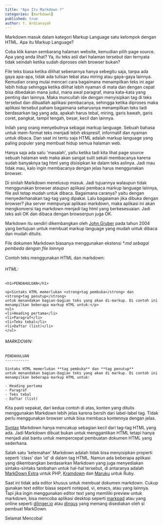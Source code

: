 ```yaml
---
title: "Apa Itu Markdown ?"
categories: [markdown]
published: true
author: Y. Ardiansyah
---
```


Markdown masuk dalam kategori Markup Language satu kelompok dengan HTML. Apa itu Markup Language? 

Coba klik kanan sembarang halaman website, kemudian pilih page source. Apa yang anda lihat? Ya, itu teks asli dari halaman tersebut dan ternyata tidak seindah ketika sudah diproses oleh browser bukan?

File teks biasa ketika dilihat sebenarnya hanya sebegitu saja, tanpa ada gaya apa-apa, tidak ada tulisan tebal atau miring atau gaya-gaya lainnya. Kemudian orang mulai mencari cara bagaimana menampilkan teks ini agar lebih hidup sehingga ketika dilihat lebih nyaman di mata dan dengan cepat bisa dibedakan mana judul, mana awal paragraf, mana kata-kata yang penting dan lainnya. Maka muncullah ide dengan menyisipkan tag di teks tersebut dan dibuatlah aplikasi pembacanya, sehingga ketika diproses maka aplikasi tersebut paham bagaimana seharusnya menampilkan teks tadi berdasarkan tag yang ada, apakah harus tebal, miring, garis bawah, garis coret, pangkat, tampil tengah, besar, kecil dan lainnya.

Inilah yang orang menyebutnya sebagai markup language. Sebuah bahasa untuk mem-format teks menjadi lebih ekspresif, informatif dan nyaman untuk dibaca. Dan saat ini tentu saja HTML adalah markup language yang paling populer yang membuat hidup semua halaman web.

Hanya saja ada satu 'masalah', yaitu ketika tadi kita lihat page source sebuah halaman web maka akan sangat sulit sekali membacanya karena sudah banyaknya tag html yang disisipkan ke dalam teks aslinya. Jadi mau tidak mau, kalo ingin membacanya dengan jelas harus menggunakan browser.

Di sinilah Markdown menelusup masuk. Jadi tujuannya walaupun tidak menggunakan browser ataupun aplikasi pembaca markup language lainnya, file asli tetap mudah untuk dibaca. Bagaimana caranya? yaitu dengan menyederhanakan tag-tag yang dipakai. Lalu bagaiaman jika dibuka dengan browser? jika server mempunyai aplikasi markdown, maka aplikasi ini akan mengkonversi tag markdown menjadi tag html yang berkesesuaian. Jadi teks asli OK dan dibaca dengan browserpun juga OK.

Markdown itu sendiri dikembangkan oleh [John Gruber] pada tahun 2004 yang bertujuan untuk membuat markup language yang mudah untuk dibaca dan mudah ditulis.

[john gruber]:http://daringfireball.net/

File dokumen Markdown biasanya menggunakan ekstensi _*.md sebagai pembeda dengan file lainnya_

Contoh teks menggunakan HTML dan markdown:


###### HTML: ######

    <h1>PENDAHULUAN</h1>

    <p>Sintaks HTML memerlukan <strong>tag pembuka</strong> dan <strong>tag penutup</strong> 
    untuk menandakan bagian-bagian teks yang akan di-markup. Di contoh ini 
    menampilkan beberapa markup HTML untuk:</p>
    <ul>
    <li>Heading pertama</li>
    <li>Paragraf</li>
    <li>Teks tebal</li>
    <li>Daftar (list)</li>
    </ul>



###### MARKDOWN: ######

    PENDAHULUAN
    -----------
    
    Sintaks HTML memerlukan **tag pembuka** dan **tag penutup** 
    untuk menandakan bagian-bagian teks yang akan di markup. Di contoh ini 
    menampilkan beberapa markup HTML untuk:

    - Heading pertama
    - Paragraf
    - Teks tebal
    - Daftar (list)


Kita pasti sepakat, dari kedua contoh di atas, konten yang ditulis menggunakan Markdown lebih jelas karena bersih dari label-label tag. Tidak perlu menggunakan browser untuk bisa membaca kontennya dengan jelas.

[Syntax] Markdown hanya mencakup sebagian kecil dari tag-tag HTML yang ada. Jadi Markdown dibuat bukan untuk menggantikan HTML tetapi hanya menjadi alat bantu untuk mempercepat pembuatan dokumen HTML yang sederhana.

Salah satu 'kelemahan' Markdown adalah tidak bisa menyisipkan properti seperti 'class' dan 'id' di dalam tag HTML. Namun ada beberapa aplikasi yang dikembangkan berdasarkan Markdown yang juga menyediakan sintaks-sintaks tambahan untuk hal-hal tersebut, di antaranya adalah [MarkDown Extra] untuk PHP, [Kramdown] dan [Maruku] untuk Ruby.

Saat ini tidak ada editor khusus untuk membuat dokumen markdown. Cukup gunakan text editor biasa seperti notepad, vi, emacs, atau yang lainnya. Tapi jika ingin menggunakan editor text yang memiliki preview untuk markdown, bisa mencoba aplikasi desktop seperti [markpad] atau yang online seperti [dilinger.io] atau [dingus] yang memang disediakan oleh si pembuat MarkDown.

Selamat Mencoba!

[syntax]:daringfireball.net/projects/markdown/syntax
[markDown Extra]: http://michelf.ca/projects/php-markdown/extra/
[Kramdown]: http://kramdown.gettalong.org/
[Maruku]: http://maruku.rubyforge.org/maruku.html
[markpad]:https://github.com/Code52/DownmarkerWPF
[dilinger.io]:http://http://dillinger.io/
[dingus]:daringfireball.net/projects/markdown/dingus
